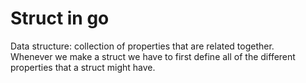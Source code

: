 # Struct in go
Data structure: collection of properties that are related together.  
Whenever we make a struct we have to first define all of the different properties that a struct might have.  
